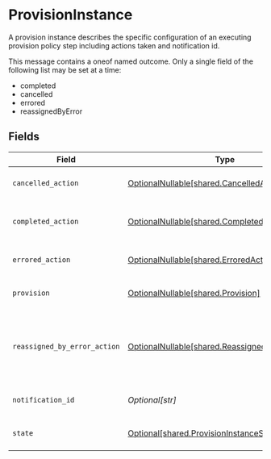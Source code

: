 # ProvisionInstance

A provision instance describes the specific configuration of an executing provision policy step including actions taken and notification id.

This message contains a oneof named outcome. Only a single field of the following list may be set at a time:
  - completed
  - cancelled
  - errored
  - reassignedByError



## Fields

| Field                                                                                                                                    | Type                                                                                                                                     | Required                                                                                                                                 | Description                                                                                                                              |
| ---------------------------------------------------------------------------------------------------------------------------------------- | ---------------------------------------------------------------------------------------------------------------------------------------- | ---------------------------------------------------------------------------------------------------------------------------------------- | ---------------------------------------------------------------------------------------------------------------------------------------- |
| `cancelled_action`                                                                                                                       | [OptionalNullable[shared.CancelledAction]](../../models/shared/cancelledaction.md)                                                       | :heavy_minus_sign:                                                                                                                       | The outcome of a provision instance that is cancelled.                                                                                   |
| `completed_action`                                                                                                                       | [OptionalNullable[shared.CompletedAction]](../../models/shared/completedaction.md)                                                       | :heavy_minus_sign:                                                                                                                       | The outcome of a provision instance that has been completed succesfully.                                                                 |
| `errored_action`                                                                                                                         | [OptionalNullable[shared.ErroredAction]](../../models/shared/erroredaction.md)                                                           | :heavy_minus_sign:                                                                                                                       | The outcome of a provision instance that has errored.                                                                                    |
| `provision`                                                                                                                              | [OptionalNullable[shared.Provision]](../../models/shared/provision.md)                                                                   | :heavy_minus_sign:                                                                                                                       | The provision step references a provision policy for this step.                                                                          |
| `reassigned_by_error_action`                                                                                                             | [OptionalNullable[shared.ReassignedByErrorAction]](../../models/shared/reassignedbyerroraction.md)                                       | :heavy_minus_sign:                                                                                                                       | The ReassignedByErrorAction object describes the outcome of a policy step that has been reassigned because it had an error provisioning. |
| `notification_id`                                                                                                                        | *Optional[str]*                                                                                                                          | :heavy_minus_sign:                                                                                                                       | This indicates the notification id for this step.                                                                                        |
| `state`                                                                                                                                  | [Optional[shared.ProvisionInstanceState]](../../models/shared/provisioninstancestate.md)                                                 | :heavy_minus_sign:                                                                                                                       | This property indicates the current state of this step.                                                                                  |